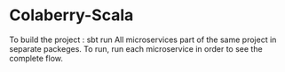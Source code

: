 # Colaberry-Scala
 To build the project : sbt run 
 All microservices part of the same project in separate packeges. To run, run each microservice in order to see the complete flow. 
